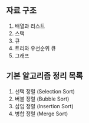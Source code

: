 ## 자료 구조
<ol>
  <li> 배열과 리스트</li>
  <li> 스택 </li>
  <li> 큐 </li>
  <li> 트리와 우선순위 큐 </li>
  <li> 그래프 </li>
</ol>


## 기본 알고리즘 정리 목록

<ol>
  <li> 선택 정렬 (Selection Sort) </li>
  <li> 버블 정렬 (Bubble Sort) </li>
  <li> 삽입 정렬 (Insertion Sort) </li>
  <li> 병합 정렬 (Merge Sort) </li>
</ol>
